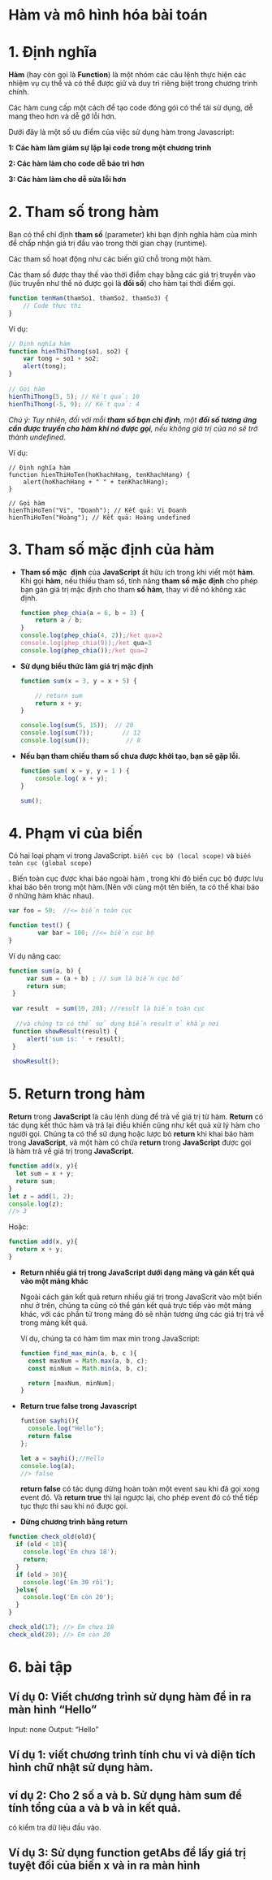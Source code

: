 # Hàm và mô hình hóa bài toán

# 1. Định nghĩa

**Hàm** (hay còn gọi là **Function**) là một nhóm các câu lệnh thực hiện các nhiệm vụ cụ thể và có thể được giữ và duy trì riêng biệt trong chương trình chính.

Các hàm cung cấp một cách để tạo code đóng gói có thể tái sử dụng, dễ mang theo hơn và dễ gỡ lỗi hơn.

Dưới đây là một số ưu điểm của việc sử dụng hàm trong Javascript:

****1: Các hàm làm giảm sự lặp lại code trong một chương trình****

****2: Các hàm làm cho code dễ bảo trì hơn****

****3: Các hàm làm cho dễ sửa lỗi hơn****

# 2. Tham số trong hàm

Bạn có thể chỉ định **tham số** (parameter) khi bạn định nghĩa hàm của mình để chấp nhận giá trị đầu vào trong thời gian chạy (runtime).

Các tham số hoạt động như các biến giữ chỗ trong một hàm.

Các tham số được thay thế vào thời điểm chạy bằng các giá trị truyền vào (lúc truyền như thế nó được gọi là **đối số**) cho hàm tại thời điểm gọi.

```jsx
function tenHam(thamSo1, thamSo2, thamSo3) {
    // Code thực thi
}
```

Ví dụ:

```jsx
// Định nghĩa hàm
function hienThiThong(so1, so2) {
    var tong = so1 + so2;
    alert(tong);
}
 
// Gọi hàm
hienThiThong(5, 5); // Kết quả: 10
hienThiThong(-5, 9); // Kết quả: 4
```

*Chú ý: Tuy nhiên, đối với mỗi **tham số bạn chỉ định**, một **đối số tương ứng cần được truyền cho hàm khi nó được gọi**, nếu không giá trị của nó sẽ trở thành undefined*.

Ví dụ:

```
// Định nghĩa hàm
function hienThiHoTen(hoKhachHang, tenKhachHang) {
    alert(hoKhachHang + " " + tenKhachHang);
}

// Gọi hàm
hienThiHoTen("Vi", "Doanh"); // Kết quả: Vi Doanh
hienThiHoTen("Hoàng"); // Kết quả: Hoàng undefined
```

# 3. Tham số mặc định của hàm

- **Tham số mặc**  **định** của **JavaScript** ất hữu ích trong khi viết một **hàm**. Khi gọi **hàm**, nếu thiếu tham số, tính năng **tham** **số** **mặc** **định** cho phép bạn gán giá trị mặc định cho tham **số** **hàm**, thay vì để nó không xác định.
    
    ```jsx
    function phep_chia(a = 6, b = 3) {
        return a / b;
    }
    console.log(phep_chia(4, 2));/ket qua=2
    console.log(phep_chia(9));/ket qua=3
    console.log(phep_chia());/ket qua=2
    ```
    
- ****Sử dụng biểu thức làm giá trị mặc định****
    
    ```jsx
    function sum(x = 3, y = x + 5) {
    
        // return sum
        return x + y;
    }
    
    console.log(sum(5, 15));  // 20 
    console.log(sum(7));        // 12
    console.log(sum());          // 8
    ```
    
- **Nếu bạn tham chiếu tham số chưa được khởi tạo, bạn sẽ gặp lỗi.**
    
    ```jsx
    function sum( x = y, y = 1 ) {
        console.log( x + y);
    }
    
    sum();
    ```
    

# 4. Phạm vi của biến

Có hai loại phạm vi trong JavaScript. `biến cục bộ (local scope)` và `biến toàn cục (global scope)`

. Biến toàn cục được khai báo ngoài hàm , trong khi đó biến cục bộ được lưu khai báo bên trong một hàm.(Nên với cùng một tên biến, ta có thể khai báo ở những hàm khác nhau).

```jsx
var foo = 50;  //<= biến toàn cục 

function test() {
        var bar = 100; //<= biến cục bộ 
}
```

Ví dụ nâng cao:

```jsx
function sum(a, b) { 
     var sum = (a + b) ; // sum là biến cục bố
     return sum;
 }
  
 var result  = sum(10, 20); //result là biến toàn cục
  
  //và chúng ta có thể sử dụng biến result ở khắp nơi
 function showResult(result) {
     alert('sum is: ' + result);
 }
  
 showResult();
```

# 5. Return trong hàm

**Return** trong **JavaScript** là câu lệnh dùng để trả về giá trị từ hàm. **Return** có tác dụng kết thúc hàm và trả lại điều khiển cũng như kết quả xử lý hàm cho người gọi. Chúng ta có thể sử dụng hoặc lược bỏ **return** khi khai báo hàm trong **JavaScript**, và một hàm có chứa **return** trong **JavaScript** được gọi là hàm trả về giá trị trong **JavaScript.**

```jsx
function add(x, y){
  let sum = x + y;
  return sum;
}
let z = add(1, 2);
console.log(z);
//> 3
```

Hoặc:

```jsx
function add(x, y){
  return x + y;
}
```

- ****Return nhiều giá trị trong JavaScript dưới dạng mảng và gán kết quả vào một mảng khác****
    
    Ngoài cách gán kết quả return nhiều giá trị trong JavaScrit vào một biến như ở trên, chúng ta cũng có thể gán kết quả trực tiếp vào một mảng khác, với các phần tử trong mảng đó sẽ nhận tương ứng các giá trị trả về trong mảng kết quả.
    
    Ví dụ, chúng ta có hàm tìm max min trong JavaScript:
    
    ```jsx
    function find_max_min(a, b, c ){
      const maxNum = Math.max(a, b, c);
      const minNum = Math.min(a, b, c);
    
      return [maxNum, minNum]; 
    }
    ```
    
- ****Return true false trong Javascript****
    
    ```jsx
    funtion sayhi(){
      console.log("Hello");
      return false
    };
    
    let a = sayhi();//Hello
    console.log(a);
    //> false
    ```
    
    **return false** có tác dụng dừng hoàn toàn một event sau khi đã gọi xong event đó. Và **return true** thì lại ngược lại, cho phép event đó có thể tiếp tục thực thi sau khi nó được gọi.
    
- ****Dừng chương trình bằng return****
``` jsx 
function check_old(old){
  if (old < 18){
    console.log('Em chưa 18');
    return;
  }
  if (old > 30){
    console.log('Em 30 rồi');
  }else{
    console.log('Em còn 20');
  }
}

check_old(17); //> Em chưa 18
check_old(20); //> Em còn 20
```

# 6. bài tập
## Ví dụ 0: Viết chương trình sử dụng hàm để in ra màn hình “Hello”
Input: none
Output: “Hello”
## Ví dụ 1: viết chương trình tính chu vi và diện tích hình chữ nhật sử dụng hàm.
## ví dụ 2: Cho 2 số a và b. Sử dụng hàm sum để tính tổng của a và b và in kết quả. 
có kiểm tra dữ liệu đầu vào.
## Ví dụ 3: Sử dụng function getAbs để lấy giá trị tuyệt đối của biến x và in ra màn hình
